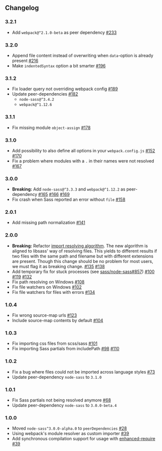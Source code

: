 Changelog
---------

### 3.2.1

- Add `webpack@^2.1.0-beta` as peer dependency [#233](https://github.com/jtangelder/sass-loader/pull/233)

### 3.2.0

- Append file content instead of overwriting when `data`-option is already present [#216](https://github.com/jtangelder/sass-loader/pull/216)
- Make `indentedSyntax` option a bit smarter [#196](https://github.com/jtangelder/sass-loader/pull/196)

### 3.1.2

- Fix loader query not overriding webpack config [#189](https://github.com/jtangelder/sass-loader/pull/189)
- Update peer-dependencies [#182](https://github.com/jtangelder/sass-loader/pull/182)
  - `node-sass@^3.4.2`
  - `webpack@^1.12.6`

### 3.1.1

- Fix missing module `object-assign` [#178](https://github.com/jtangelder/sass-loader/issues/178)

### 3.1.0

- Add possibility to also define all options in your `webpack.config.js` [#152](https://github.com/jtangelder/sass-loader/pull/152) [#170](https://github.com/jtangelder/sass-loader/pull/170)
- Fix a problem where modules with a `.` in their names were not resolved [#167](https://github.com/jtangelder/sass-loader/issues/167)

### 3.0.0

- **Breaking:** Add `node-sass@^3.3.3` and `webpack@^1.12.2` as peer-dependency [#165](https://github.com/jtangelder/sass-loader/pull/165) [#166](https://github.com/jtangelder/sass-loader/pull/166) [#169](https://github.com/jtangelder/sass-loader/pull/169)
- Fix crash when Sass reported an error without `file` [#158](https://github.com/jtangelder/sass-loader/pull/158)

### 2.0.1

- Add missing path normalization [#141](https://github.com/jtangelder/sass-loader/pull/141)

### 2.0.0

- **Breaking:** Refactor [import resolving algorithm](https://github.com/jtangelder/sass-loader/blob/089c52dc9bd02ec67fb5c65c2c226f43710f231c/index.js#L293-L348). The new algorithm is aligned to libsass' way of resolving files. This yields to different results if two files with the same path and filename but with different extensions are present. Though this change should be no problem for most users, we must flag it as breaking change. [#135](https://github.com/jtangelder/sass-loader/issues/135) [#138](https://github.com/jtangelder/sass-loader/issues/138)
- Add temporary fix for stuck processes (see [sass/node-sass#857](https://github.com/sass/node-sass/issues/857)) [#100](https://github.com/jtangelder/sass-loader/issues/100) [#119](https://github.com/jtangelder/sass-loader/issues/119) [#132](https://github.com/jtangelder/sass-loader/pull/132)
- Fix path resolving on Windows [#108](https://github.com/jtangelder/sass-loader/issues/108)
- Fix file watchers on Windows [#102](https://github.com/jtangelder/sass-loader/issues/102)
- Fix file watchers for files with errors [#134](https://github.com/jtangelder/sass-loader/pull/134)

### 1.0.4

- Fix wrong source-map urls [#123](https://github.com/jtangelder/sass-loader/pull/123)
- Include source-map contents by default [#104](https://github.com/jtangelder/sass-loader/pull/104)

### 1.0.3

- Fix importing css files from scss/sass [#101](https://github.com/jtangelder/sass-loader/issues/101)
- Fix importing Sass partials from includePath [#98](https://github.com/jtangelder/sass-loader/issues/98) [#110](https://github.com/jtangelder/sass-loader/issues/110)

### 1.0.2

- Fix a bug where files could not be imported across language styles [#73](https://github.com/jtangelder/sass-loader/issues/73)
- Update peer-dependency `node-sass` to `3.1.0`

### 1.0.1

- Fix Sass partials not being resolved anymore [#68](https://github.com/jtangelder/sass-loader/issues/68)
- Update peer-dependency `node-sass` to `3.0.0-beta.4`

### 1.0.0

- Moved `node-sass^3.0.0-alpha.0` to `peerDependencies` [#28](https://github.com/jtangelder/sass-loader/issues/28)
- Using webpack's module resolver as custom importer [#39](https://github.com/jtangelder/sass-loader/issues/31)
- Add synchronous compilation support for usage with [enhanced-require](https://github.com/webpack/enhanced-require) [#39](https://github.com/jtangelder/sass-loader/pull/39)
